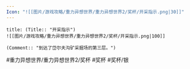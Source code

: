 ```yaml
---
Icon: "![[图片/游戏攻略/重力异想世界/重力异想世界2/奖杯/开采指示.png|30]]"
---
```

```ad-common-silver-trophy
title: (Title:: "开采指示")
![[图片/游戏攻略/重力异想世界/重力异想世界2/奖杯/开采指示.png|100]]

(Comment:: "到达了岱尔夫沟矿采掘场的第三层。")
```

#重力异想世界/重力异想世界2/奖杯 #奖杯 #奖杯/银
